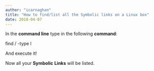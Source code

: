 ```yaml
---
author: "icarnaghan"
title: "How to find/list all the Symbolic links on a Linux box"
date: 2018-04-07
---
```


In the **command line** type in the following **command**:

find / -type l

And execute it!

Now all your **Symbolic** **Links** will be listed.
